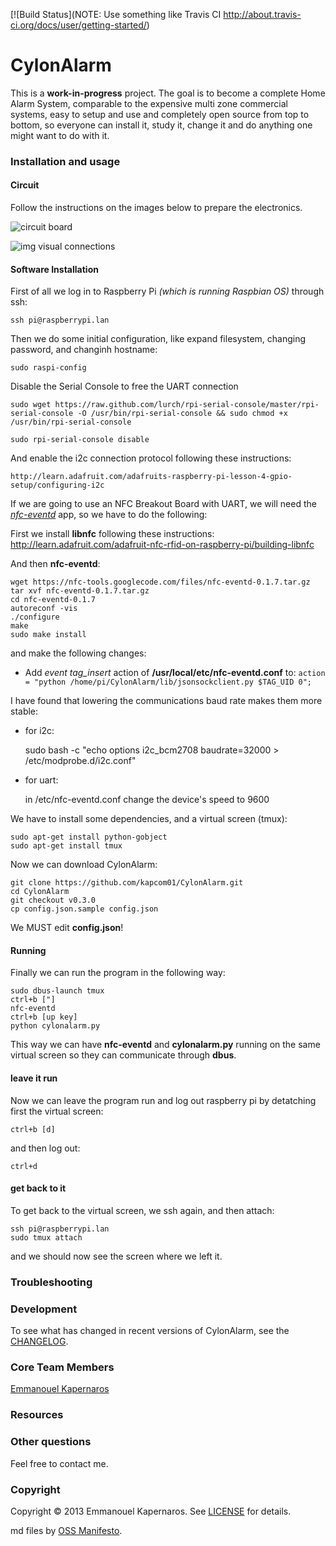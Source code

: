 [![Build Status](NOTE: Use something like Travis CI http://about.travis-ci.org/docs/user/getting-started/)

# CylonAlarm

This is a **work-in-progress** project. The goal is to become a complete Home Alarm System, comparable to the expensive multi zone commercial systems, easy to setup and use and completely open source from top to bottom, so everyone can install it, study it, change it and do anything one might want to do with it.

### Installation and usage

#### Circuit
Follow the instructions on the images below to prepare the electronics.

![circuit board](https://raw.github.com/kapcom01/CylonAlarm/master/images/cylonalarm_board.png)

![img visual connections](https://raw.github.com/kapcom01/CylonAlarm/master/images/cylonalarm_cabling.png)


#### Software Installation
First of all we log in to Raspberry Pi *(which is running Raspbian OS)* through ssh:

    ssh pi@raspberrypi.lan

Then we do some initial configuration, like expand filesystem, changing password, and changinh hostname:

    sudo raspi-config

Disable the Serial Console to free the UART connection
    
    sudo wget https://raw.github.com/lurch/rpi-serial-console/master/rpi-serial-console -O /usr/bin/rpi-serial-console && sudo chmod +x /usr/bin/rpi-serial-console

    sudo rpi-serial-console disable

And enable the i2c connection protocol following these instructions:

    http://learn.adafruit.com/adafruits-raspberry-pi-lesson-4-gpio-setup/configuring-i2c

If we are going to use an NFC Breakout Board with UART, we will need the [*nfc-eventd*](http://nfc-tools.org/index.php?title=Nfc-eventd) app, so we have to do the following:

First we install **libnfc** following these instructions: http://learn.adafruit.com/adafruit-nfc-rfid-on-raspberry-pi/building-libnfc

And then **nfc-eventd**:

    wget https://nfc-tools.googlecode.com/files/nfc-eventd-0.1.7.tar.gz
    tar xvf nfc-eventd-0.1.7.tar.gz
    cd nfc-eventd-0.1.7
    autoreconf -vis
    ./configure
    make
    sudo make install

and make the following changes:

- Add *event tag_insert* action of **/usr/local/etc/nfc-eventd.conf** to: `action = "python /home/pi/CylonAlarm/lib/jsonsockclient.py $TAG_UID 0";` 


I have found that lowering the communications baud rate makes them more stable:

- for i2c:
    
    sudo bash -c "echo options i2c_bcm2708 baudrate=32000 > /etc/modprobe.d/i2c.conf"

- for uart:

    in /etc/nfc-eventd.conf change the device's speed to 9600

We have to install some dependencies, and a virtual screen (tmux):

    sudo apt-get install python-gobject
    sudo apt-get install tmux

Now we can download CylonAlarm:

    git clone https://github.com/kapcom01/CylonAlarm.git
    cd CylonAlarm
    git checkout v0.3.0
    cp config.json.sample config.json

We MUST edit **config.json**!

#### Running
Finally we can run the program in the following way:

    sudo dbus-launch tmux
    ctrl+b ["]
    nfc-eventd
    ctrl+b [up key]
    python cylonalarm.py

This way we can have **nfc-eventd** and **cylonalarm.py** running on the same virtual screen so they can communicate through **dbus**.

#### leave it run
Now we can leave the program run and log out raspberry pi by detatching first the virtual screen:

    ctrl+b [d]

and then log out:

    ctrl+d

#### get back to it
To get back to the virtual screen, we ssh again, and then attach:

    ssh pi@raspberrypi.lan
    sudo tmux attach

and we should now see the screen where we left it.

### Troubleshooting

### Development

To see what has changed in recent versions of CylonAlarm, see the [CHANGELOG]().

### Core Team Members

[Emmanouel Kapernaros](https://github.com/kapcom01)

### Resources

### Other questions

Feel free to contact me.

### Copyright

Copyright © 2013 Emmanouel Kapernaros. See [LICENSE]() for details.

md files by [OSS Manifesto](http://ossmanifesto.com/).
